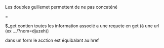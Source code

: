 

Les doubles guillemet permettent de ne pas concaténé

<?php echo "test $what ♥";  ?> = <?= "test $what ♥";  ?>

$_get  contien toutes les information associé a une requete en get (à une url (ex .../?nom=djuzeh))


dans un form le acction est équibalant au href